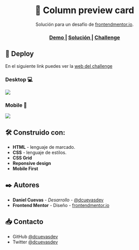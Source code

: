 <h1 align="center">🌌 Column preview card </h1>

<div align="center">
    Solución para un desafío de  <a href="https://www.frontendmentor.io/" target="_blank">frontendmentor.io</a>.
</div>

<div align="center">
  <h3>
    <a href="https://dcuevasdev.github.io/column-preview-card-component/">
      Demo
    </a>
    <span> | </span>
    <a href="https://github.com/dcuevas24/column-preview-card-component">
      Solución
    </a>
    <span> | </span>
    <a href="https://www.frontendmentor.io/challenges/3column-preview-card-component-pH92eAR2-">
      Challenge
    </a>
  </h3>
</div>

## 🚀 Deploy

En el siguiente link puedes ver la [web del challenge](https://dcuevasdev.github.io/column-preview-card-component/ "web del challenge")

### Desktop 💻

![](https://i.imgur.com/jnfsolz.png)

### Mobile 📱

![](https://i.imgur.com/Th3KQLX.png)

## 🛠️ Construido con:

- **HTML** - lenguaje de marcado.
- **CSS** - lenguaje de estilos.
- **CSS Grid**
- **Reponsive design**
- **Mobile First**

## ✒️ Autores

- **Daniel Cuevas** - _Desarrollo_ - [@dcuevasdev](https://twitter.com/dcuevasdev "@dcuevasdev")
- **Frontend Mentor** - Diseño - [frontendmentor.io](https://www.frontendmentor.io/ "frontendmentor.io")

## 📥 Contacto

- GitHub [@dcuevasdev](https://github.com/dcuevasdev)
- Twitter [@dcuevasdev](https://twitter.com/dcuevasdev)
